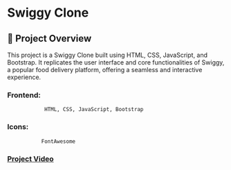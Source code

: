 # Swiggy Clone

## 📌 Project Overview

This project is a Swiggy Clone built using HTML, CSS, JavaScript, and Bootstrap. It replicates the user interface and core functionalities of Swiggy, a popular food delivery platform, offering a seamless and interactive experience.

### Frontend:   
                HTML, CSS, JavaScript, Bootstrap

### Icons: 
               FontAwesome



               
### [Project Video](https://drive.google.com/file/d/1NM1N1-fpLSzY8vOt8u3BS7D3ukWHcGFb/view?usp=drivesdk)

